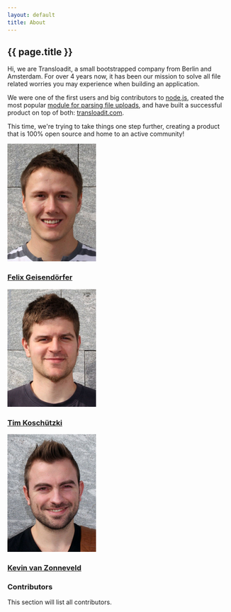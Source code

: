 ```yaml
---
layout: default
title: About
---
```


## {{ page.title }}

Hi, we are Transloadit, a small bootstrapped company from Berlin and Amsterdam.
For over 4 years now, it has been our mission to solve all file related worries
you may experience when building an application.

We were one of the first users and big contributors to
[node.js](http://nodejs.org/), created the most popular [module for
parsing file uploads](http://github.com/felixge/node-formidable), and have
built a successful product on top of both:
[transloadit.com](http://transloadit.com/).

This time, we're trying to take things one step further, creating a product
that is 100% open source and home to an active community!

<div class="people">
  <div>
    <img width="200" src="/img/felix.jpg">
    <h3><a href="https://twitter.com/felixge">Felix Geisendörfer</a></h3>
  </div>
  <div>
    <img width="200" src="/img/tim.jpg">
    <h3><a href="https://twitter.com/tim_kos">Tim Koschützki</a></h3>
  </div>
  <div>
    <img width="200" src="/img/kevin.jpg">
    <h3><a href="https://twitter.com/kvz">Kevin van Zonneveld</a></h3>
  </div>
</div>

### Contributors

This section will list all contributors.
